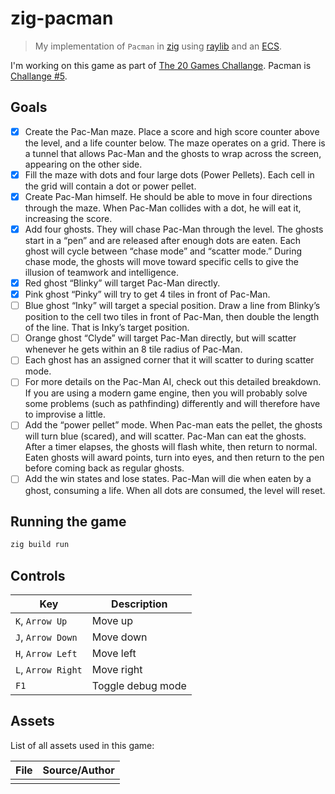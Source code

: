 # zig-pacman

> My implementation of `Pacman` in [zig](https://ziglang.org/) using [raylib](https://github.com/Not-Nik/raylib-zig) and an [ECS](https://github.com/prime31/zig-ecs).

I'm working on this game as part of [The 20 Games Challange](https://20_games_challenge.gitlab.io/). Pacman is [Challange #5](https://20_games_challenge.gitlab.io/challenge/#5).

## Goals

- [x] Create the Pac-Man maze. Place a score and high score counter above the level, and a life counter below. The maze operates on a grid. There is a tunnel that allows Pac-Man and the ghosts to wrap across the screen, appearing on the other side.
- [x] Fill the maze with dots and four large dots (Power Pellets). Each cell in the grid will contain a dot or power pellet.
- [x] Create Pac-Man himself. He should be able to move in four directions through the maze. When Pac-Man collides with a dot, he will eat it, increasing the score.
- [x] Add four ghosts. They will chase Pac-Man through the level. The ghosts start in a “pen” and are released after enough dots are eaten. Each ghost will cycle between “chase mode” and “scatter mode.” During chase mode, the ghosts will move toward specific cells to give the illusion of teamwork and intelligence.
- [x] Red ghost “Blinky” will target Pac-Man directly.
- [x] Pink ghost “Pinky” will try to get 4 tiles in front of Pac-Man.
- [ ] Blue ghost “Inky” will target a special position. Draw a line from Blinky’s position to the cell two tiles in front of Pac-Man, then double the length of the line. That is Inky’s target position.
- [ ] Orange ghost “Clyde” will target Pac-Man directly, but will scatter whenever he gets within an 8 tile radius of Pac-Man.
- [ ] Each ghost has an assigned corner that it will scatter to during scatter mode.
- [ ] For more details on the Pac-Man AI, check out this detailed breakdown. If you are using a modern game engine, then you will probably solve some problems (such as pathfinding) differently and will therefore have to improvise a little.
- [ ] Add the “power pellet” mode. When Pac-man eats the pellet, the ghosts will turn blue (scared), and will scatter. Pac-Man can eat the ghosts. After a timer elapses, the ghosts will flash white, then return to normal. Eaten ghosts will award points, turn into eyes, and then return to the pen before coming back as regular ghosts.
- [ ] Add the win states and lose states. Pac-Man will die when eaten by a ghost, consuming a life. When all dots are consumed, the level will reset.

## Running the game

```sh
zig build run
```

## Controls

| Key                | Description       |
| ------------------ | ----------------- |
| `K`, `Arrow Up`    | Move up           |
| `J`, `Arrow Down`  | Move down         |
| `H`, `Arrow Left`  | Move left         |
| `L`, `Arrow Right` | Move right        |
| `F1`               | Toggle debug mode |

## Assets

List of all assets used in this game:

| File | Source/Author |
| ---- | ------------- |
|      |               |

